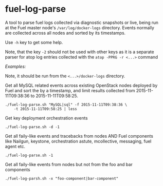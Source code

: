 # fuel-log-parse

A tool to parse fuel logs collected via diagnostic snapshots
or live, being run at the Fuel master node's
`/var/log/docker-logs` directory. Events normally are collected
across all nodes and sorted by its timestamps.

Use `-h` key to get some help.

Note, that the key `-2` should not be used with other keys as
it is a separate parser for atop log entries collected with
the `atop -PPRG -r <...>` command

*Examples:*

Note, it should be run from the `<...>/docker-logs` directory.

Get all MySQL related events across existing OpenStack nodes
deployed by Fuel and sort the by a timestamp, and limit results
collected from 2015-11-11T09:38:36 to 2015-11-11T09:58:25.

```
./fuel-log-parse.sh "MySQL|sql" -f 2015-11-11T09:38:36 \
    -t 2015-11-11T09:58:25 | less
```

Get key deployment orchestration events

```
./fuel-log-parse.sh -d -1
```

Get all faily-like events and tracebacks from nodes AND
Fuel components like Nailgun, keystone, orchestration astute,
mcollective, messaging, fuel agent etc.

```
./fuel-log-parse.sh -1
```

Get all faily-like events from nodes but not from the
foo and bar components

```
./fuel-log-parsh.sh -x "foo-component|bar-component"
```
